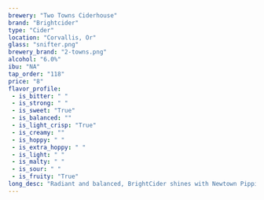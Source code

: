 ```yaml
---
brewery: "Two Towns Ciderhouse"
brand: "Brightcider"
type: "Cider"
location: "Corvallis, Or"
glass: "snifter.png"
brewery_brand: "2-towns.png"
alcohol: "6.0%"
ibu: "NA"
tap_order: "118"
price: "8"
flavor_profile:
 - is_bitter: " "
 - is_strong: " "
 - is_sweet: "True"
 - is_balanced: ""
 - is_light_crisp: "True"
 - is_creamy: ""
 - is_hoppy: " "
 - is_extra_hoppy: " "
 - is_light: " "
 - is_malty: " "
 - is_sour: " "
 - is_fruity: "True"
long_desc: "Radiant and balanced, BrightCider shines with Newtown Pippin apples, the pioneer variety that defined the cider palate of the Northwest."
---
```

